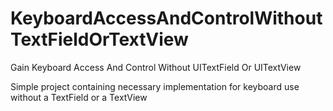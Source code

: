 # KeyboardAccessAndControlWithoutTextFieldOrTextView

Gain Keyboard Access And Control Without UITextField Or UITextView

Simple project containing necessary implementation for keyboard use without a TextField or a TextView
